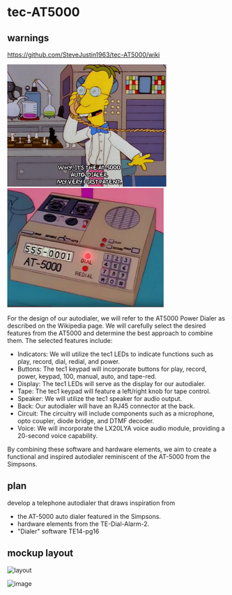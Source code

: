 # tec-AT5000
## warnings
https://github.com/SteveJustin1963/tec-AT5000/wiki


![](https://github.com/SteveJustin1963/tec-AT5000/blob/master/pics/mp1.png)
![](https://github.com/SteveJustin1963/tec-AT5000/blob/master/pics/mpad1.png)

For the design of our autodialer, we will refer to the AT5000 Power Dialer as described on the Wikipedia page. We will carefully select the desired features from the AT5000 and determine the best approach to combine them. The selected features include:

- Indicators: We will utilize the tec1 LEDs to indicate functions such as play, record, dial, redial, and power.
- Buttons: The tec1 keypad will incorporate buttons for play, record, power, keypad, 100, manual, auto, and tape-red.
- Display: The tec1 LEDs will serve as the display for our autodialer.
- Tape: The tec1 keypad will feature a left/right knob for tape control.
- Speaker: We will utilize the tec1 speaker for audio output.
- Back: Our autodialer will have an RJ45 connector at the back.
- Circuit: The circuitry will include components such as a microphone, opto coupler, diode bridge, and DTMF decoder.
- Voice: We will incorporate the LX20LYA voice audio module, providing a 20-second voice capability.

By combining these software and hardware elements, we aim to create a functional and inspired autodialer reminiscent of the AT-5000 from the Simpsons.


## plan 
develop a telephone autodialer that draws inspiration from 
- the AT-5000 auto dialer featured in the Simpsons. 
- hardware elements from the TE-Dial-Alarm-2. 
- "Dialer" software TE14-pg16 




##  mockup layout

![layout](https://user-images.githubusercontent.com/58069246/205056653-5459de57-910f-4eac-83e6-3f8193f32d24.png)

![image](https://user-images.githubusercontent.com/58069246/209416173-8975d636-3432-493c-9972-6893980a00f0.png)

